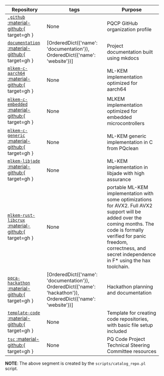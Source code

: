 | Repository | tags | Purpose |
| --- | --- | --- |
| [`.github` :material-github:](https://github.com/pqca/.github){ target=gh } | None | PQCP GitHub organization profile |
| [`documentation` :material-github:](https://github.com/pqca/documentation){ target=gh } | [OrderedDict({'name': 'documentation'}), OrderedDict({'name': 'website'})] | Project documentation built using mkdocs |
| [`mlkem-c-aarch64` :material-github:](https://github.com/pqca/mlkem-c-aarch64){ target=gh } | None | ML-KEM implementation optimized for aarch64 |
| [`mlkem-c-embedded` :material-github:](https://github.com/pqca/mlkem-c-embedded){ target=gh } | None | MLKEM implementation optimized for embedded microcontrollers |
| [`mlkem-c-generic` :material-github:](https://github.com/pqca/mlkem-c-generic){ target=gh } | None | ML-KEM generic implementation in C from PQclean |
| [`mlkem-libjade` :material-github:](https://github.com/pqca/mlkem-libjade){ target=gh } | None | ML-KEM implementation in libjade with high assurance |
| [`mlkem-rust-libcrux` :material-github:](https://github.com/pqca/mlkem-rust-libcrux){ target=gh } | None | portable ML-KEM implementation with some optimizations for AVX2. Full AVX2 support will be added over the coming months. The code is formally verified for panic freedom, correctness, and secret independence in F* using the hax toolchain. |
| [`pqca-hackathon` :material-github:](https://github.com/pqca/pqca-hackathon){ target=gh } | [OrderedDict({'name': 'documentation'}), OrderedDict({'name': 'hackathon'}), OrderedDict({'name': 'website'})] | Hackathon planning and documentation |
| [`template-code` :material-github:](https://github.com/pqca/template-code){ target=gh } | None | Template for creating code repositories, with basic file setup included |
| [`tsc` :material-github:](https://github.com/pqca/tsc){ target=gh } | None | PQ Code Project Technical Steering Committee resources |


**NOTE**: The above segment is created by the `scripts/catalog_repo.pl` script. 